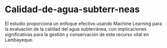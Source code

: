 # Calidad-de-agua-subterr-neas
El estudio proporciona un enfoque efectivo usando Machine Learning para la evaluación de la calidad del agua subterránea, con implicaciones significativas para la gestión y conservación de este recurso vital en Lambayeque.
